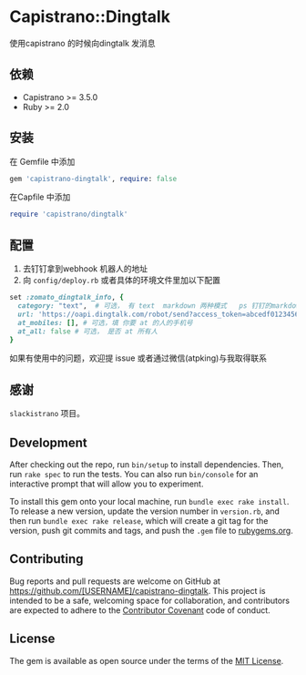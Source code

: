 # Capistrano::Dingtalk

使用capistrano 的时候向dingtalk 发消息

## 依赖

- Capistrano >= 3.5.0
- Ruby >= 2.0


## 安装

在 Gemfile 中添加

```ruby
gem 'capistrano-dingtalk', require: false
```

在Capfile 中添加

 ```ruby
 require 'capistrano/dingtalk'
 ```

## 配置

1. 去钉钉拿到webhook 机器人的地址
2. 向 `config/deploy.rb` 或者具体的环境文件里加以下配置

```ruby
set :zomato_dingtalk_info, {
  category: "text",  # 可选， 有 text  markdown 两种模式   ps 钉钉的markdown 好像只对手机端有效（2017年05月05日）
  url: 'https://oapi.dingtalk.com/robot/send?access_token=abcedf012345678', # 换成你的webhook 地址
  at_mobiles: [], # 可选，填 你要 at 的人的手机号
  at_all: false # 可选， 是否 at 所有人
}
```

如果有使用中的问题，欢迎提 issue 或者通过微信(atpking)与我取得联系

## 感谢

 `slackistrano` 项目。

## Development

After checking out the repo, run `bin/setup` to install dependencies. Then, run `rake spec` to run the tests. You can also run `bin/console` for an interactive prompt that will allow you to experiment.

To install this gem onto your local machine, run `bundle exec rake install`. To release a new version, update the version number in `version.rb`, and then run `bundle exec rake release`, which will create a git tag for the version, push git commits and tags, and push the `.gem` file to [rubygems.org](https://rubygems.org).

## Contributing

Bug reports and pull requests are welcome on GitHub at https://github.com/[USERNAME]/capistrano-dingtalk. This project is intended to be a safe, welcoming space for collaboration, and contributors are expected to adhere to the [Contributor Covenant](http://contributor-covenant.org) code of conduct.


## License

The gem is available as open source under the terms of the [MIT License](http://opensource.org/licenses/MIT).
